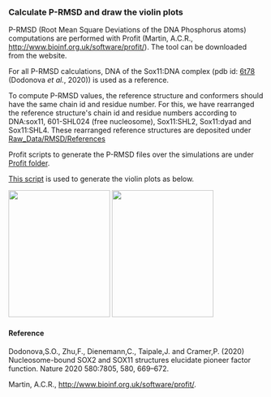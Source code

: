 ### Calculate P-RMSD and draw the violin plots

P-RMSD (Root Mean Square Deviations of the DNA Phosphorus atoms) computations are performed with Profit (Martin, A.C.R., http://www.bioinf.org.uk/software/profit/). The tool can be downloaded from the website.

For all P-RMSD calculations, DNA of the Sox11:DNA complex (pdb id: [6t78](https://www.rcsb.org/structure/6t78) (Dodonova _et al._, 2020)) is used as a reference. 

To compute P-RMSD values, the reference structure and conformers should have the same chain id and residue number. For this, we have rearranged the reference structure's chain id and residue numbers according to DNA:sox11, 601-SHL024 (free nucleosome), Sox11:SHL2, Sox11:dyad and Sox11:SHL4. 
These rearranged reference structures are deposited under [Raw_Data/RMSD/References](https://github.com/BurcuOzden/Sox-PTF/tree/main/Raw_Data/RMSD/References)

Profit scripts to generate the P-RMSD files over the simulations are under [Profit folder](https://github.com/BurcuOzden/Sox-PTF/tree/main/Scripts/RMSD/Profit).

[This script](https://github.com/BurcuOzden/Sox-PTF/blob/main/Scripts/RMSD/PRMSD-violinplots.ipynb) is used to generate the violin plots as below.


<img src="https://user-images.githubusercontent.com/64282221/169827312-3be7f536-1b6f-4785-801f-2968f843732f.png" width="200" height="250">   <img src="https://user-images.githubusercontent.com/64282221/169827559-a94952e3-df27-4a9e-af3b-31fd6e521507.png" width="200" height="250">



#### Reference

Dodonova,S.O., Zhu,F., Dienemann,C., Taipale,J. and Cramer,P. (2020) Nucleosome-bound SOX2 and SOX11 structures elucidate pioneer factor function. Nature 2020 580:7805, 580, 669–672.

Martin, A.C.R., http://www.bioinf.org.uk/software/profit/.

